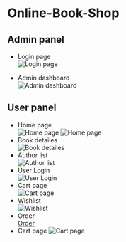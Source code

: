 # Online-Book-Shop
## Admin panel
- Login page   
![Login page](https://prntscr.com/waxhoi)

- Admin dashboard   
![Admin dashboard](https://prntscr.com/waxj9k)
## User panel
- Home page   
![Home page](https://prntscr.com/waxk7u)
![Home page](https://prntscr.com/waxldw)
- Book detailes   
![Book detailes](https://prntscr.com/waxoah)
- Author list   
![Author list](https://prntscr.com/waxmne)
- User Login   
![User Login](https://prntscr.com/waxnaj)
- Cart page    
![Cart page](https://prntscr.com/waxp4q)
- Wishlist    
![Wishlist](https://prntscr.com/waxpoa)
- Order   
[Order](https://prntscr.com/waxqje)
- Cart page
![Cart page](https://prntscr.com/waxp4q)
